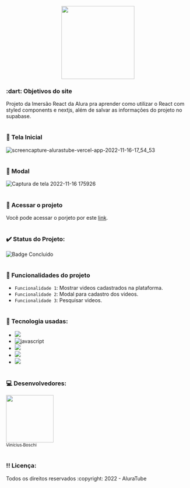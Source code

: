 <div align=center>
  <img src="https://user-images.githubusercontent.com/74377158/197866871-6c2d8d30-8043-4c80-881c-7ea9c7e7183c.png" width=200>
</div>
  
<h3> :dart: Objetivos do site</h3>
Projeto da Imersão React da Alura pra aprender como utilizar o React com styled components e nextjs, além de salvar as informações do projeto no supabase. 
  
# <h3> :pencil: Tela Inicial</h3>  
![screencapture-alurastube-vercel-app-2022-11-16-17_54_53](https://user-images.githubusercontent.com/74377158/202292562-96db1845-189d-4e17-a46e-9eceec469704.png)

# <h3>:pencil: Modal </h3>
![Captura de tela 2022-11-16 175926](https://user-images.githubusercontent.com/74377158/202293162-b8c524d9-da89-4a72-98b9-c29562a3d90c.jpg)

# <h3> :file_folder: Acessar o projeto</h3>
Você pode acessar o porjeto por este [link](https://alurastube.vercel.app/).

# <h3> :heavy_check_mark: Status do Projeto:</h3>
![Badge Concluido](https://img.shields.io/static/v1?label=STATUS&message=CONCLUIDO&color=blue&style=for-the-badge)

# <h3> :hammer: Funcionalidades do projeto</h3>
- `Funcionalidade 1`: Mostrar videos cadastrados na plataforma.
- `Funcionalidade 2`: Modal para cadastro dos videos.
- `Funcionalidade 3`: Pesquisar videos.

# <h3> :notebook_with_decorative_cover: Tecnologia usadas:</h3>
* <img src="https://img.shields.io/badge/styled--components-DB7093?style=for-the-badge&logo=styled-components&logoColor=white"><br>
* <img src="https://img.shields.io/badge/JavaScript-F7DF1E?style=for-the-badge&logo=javascript&logoColor=black" alt="javascript"><br>
* <img src="https://img.shields.io/badge/Supabase-181818?style=for-the-badge&logo=supabase&logoColor=white"><br>
* <img src="https://img.shields.io/badge/React-20232A?style=for-the-badge&logo=react&logoColor=61DAFB"><br>
* <img src="https://img.shields.io/badge/Next-black?style=for-the-badge&logo=next.js&logoColor=white">

# <h3> :computer: Desenvolvedores:</h3>
[<img src="https://avatars.githubusercontent.com/u/74377158?v=4" width=130><br><sub>Vinícius Boschi</sub>](https://github.com/Vinicius-Boschi)

# <h3> :bangbang: Licença:</h3>
<p> Todos os direitos reservados :copyright: 2022 - AluraTube